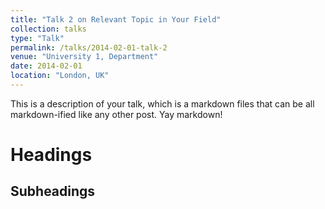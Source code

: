 ```yaml
---
title: "Talk 2 on Relevant Topic in Your Field"
collection: talks
type: "Talk"
permalink: /talks/2014-02-01-talk-2
venue: "University 1, Department"
date: 2014-02-01
location: "London, UK"
---
```


This is a description of your talk, which is a markdown files that can be all markdown-ified like any other post. Yay markdown!

Headings
======

Subheadings
------
